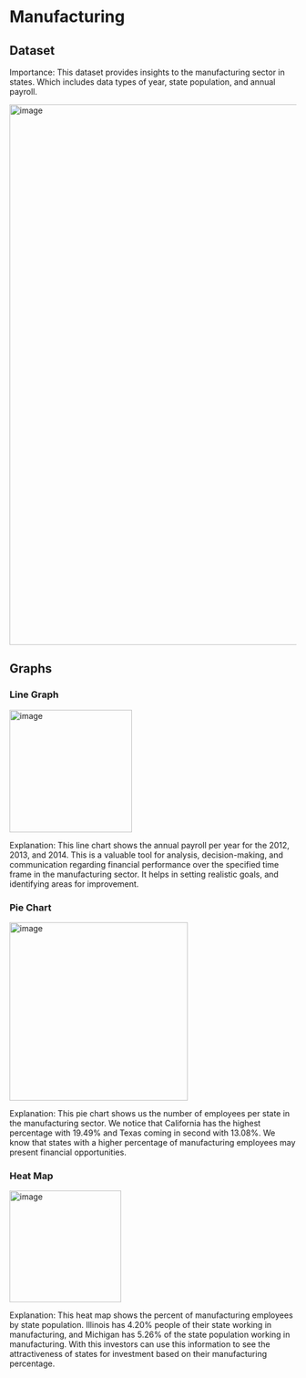 # Manufacturing 

## Dataset

Importance: This dataset provides insights to the manufacturing sector in states. Which includes data types of year, state population, and annual payroll. 

<img width="949" alt="image" src="https://github.com/LuseroNajera/SAP-Projects/assets/155403528/8e96333f-9f3a-45b6-8bf1-f8303d374f0b">


## Graphs

### Line Graph

<img width="215" alt="image" src="https://github.com/LuseroNajera/SAP-Projects/assets/155403528/90cda0a1-3b58-4334-b031-579f11702a5b">

Explanation: This line chart shows the annual payroll per year for the 2012, 2013, and 2014. This is a valuable tool for analysis, decision-making, and communication regarding financial performance over the specified time frame in the manufacturing sector. It helps in setting realistic goals, and identifying areas for improvement. 

### Pie Chart

<img width="313" alt="image" src="https://github.com/LuseroNajera/SAP-Projects/assets/155403528/16878549-972a-4ac7-aef4-4e77d62ad77d">

Explanation: This pie chart shows us the number of employees per state in the manufacturing sector. We notice that California has the highest percentage with 19.49% and Texas coming in second with 13.08%. We know that states with a higher percentage of manufacturing employees may present financial opportunities.

### Heat Map 

<img width="196" alt="image" src="https://github.com/LuseroNajera/SAP-Projects/assets/155403528/2916196b-b979-4540-8abd-9e9d97f162bb">

Explanation: This heat map shows the percent of manufacturing employees by state population. Illinois has 4.20% people of their state working in manufacturing, and Michigan has 5.26% of the state population working in manufacturing. With this investors can use this information to see the attractiveness of states for investment based on their manufacturing percentage. 

